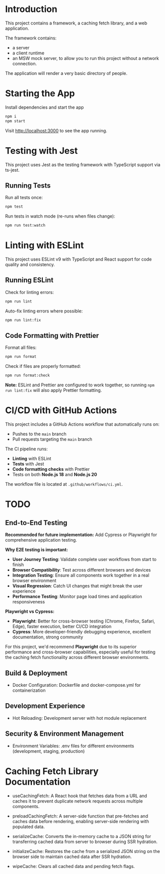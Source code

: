 # Introduction

This project contains a framework, a caching fetch library, and a web application.

The framework contains:

- a server
- a client runtime
- an MSW mock server, to allow you to run this project without a network connection.

The application will render a very basic directory of people.

# Starting the App

Install dependencies and start the app

```bash
npm i
npm start
```

Visit [http://localhost:3000](http://localhost:3000) to see the app running.

# Testing with Jest

This project uses Jest as the testing framework with TypeScript support via ts-jest.

## Running Tests

Run all tests once:

```bash
npm test
```

Run tests in watch mode (re-runs when files change):

```bash
npm run test:watch
```

# Linting with ESLint

This project uses ESLint v9 with TypeScript and React support for code quality and consistency.

## Running ESLint

Check for linting errors:

```bash
npm run lint
```

Auto-fix linting errors where possible:

```bash
npm run lint:fix
```

## Code Formatting with Prettier

Format all files:

```bash
npm run format
```

Check if files are properly formatted:

```bash
npm run format:check
```

**Note:** ESLint and Prettier are configured to work together, so running `npm run lint:fix` will also apply Prettier formatting.

# CI/CD with GitHub Actions

This project includes a GitHub Actions workflow that automatically runs on:
- Pushes to the `main` branch
- Pull requests targeting the `main` branch

The CI pipeline runs:
- **Linting** with ESLint
- **Tests** with Jest
- **Code formatting checks** with Prettier
- Tests on both **Node.js 18** and **Node.js 20**

The workflow file is located at `.github/workflows/ci.yml`.

# TODO
## End-to-End Testing

**Recommended for future implementation:** Add Cypress or Playwright for comprehensive application testing.

**Why E2E testing is important:**
- **User Journey Testing**: Validate complete user workflows from start to finish
- **Browser Compatibility**: Test across different browsers and devices
- **Integration Testing**: Ensure all components work together in a real browser environment
- **Visual Regression**: Catch UI changes that might break the user experience
- **Performance Testing**: Monitor page load times and application responsiveness

**Playwright vs Cypress:**
- **Playwright**: Better for cross-browser testing (Chrome, Firefox, Safari, Edge), faster execution, better CI/CD integration
- **Cypress**: More developer-friendly debugging experience, excellent documentation, strong community

For this project, we'd recommend **Playwright** due to its superior performance and cross-browser capabilities, especially useful for testing the caching fetch functionality across different browser environments.

## Build & Deployment

- Docker Configuration: Dockerfile and docker-compose.yml for containerization

## Development Experience

- Hot Reloading: Development server with hot module replacement

## Security & Environment Management

- Environment Variables: .env files for different environments (development, staging, production)

# Caching Fetch Library Documentation

- useCachingFetch: A React hook that fetches data from a URL and caches it to prevent duplicate network requests across multiple components.

- preloadCachingFetch: A server-side function that pre-fetches and caches data before rendering, enabling server-side rendering with populated data.

- serializeCache: Converts the in-memory cache to a JSON string for transferring cached data from server to browser during SSR hydration.

- initializeCache: Restores the cache from a serialized JSON string on the browser side to maintain cached data after SSR hydration.

- wipeCache: Clears all cached data and pending fetch flags.
